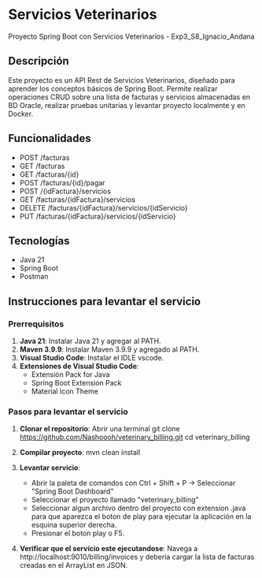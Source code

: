 # Servicios Veterinarios
Proyecto Spring Boot con Servicios Veterinarios - Exp3_S8_Ignacio_Andana

## Descripción
Este proyecto es un API Rest de Servicios Veterinarios, diseñado para aprender los conceptos básicos de Spring Boot. Permite realizar operaciones CRUD sobre una lista de facturas y servicios almacenadas en BD Oracle, realizar pruebas unitarias y levantar proyecto localmente y en Docker.

## Funcionalidades
- POST /facturas
- GET /facturas
- GET /facturas/{id}
- POST /facturas/{id}/pagar
- POST /{idFactura}/servicios
- GET /facturas/{idFactura}/servicios
- DELETE /facturas/{idFactura}/servicios/{idServicio}
- PUT /facturas/{idFactura}/servicios/{idServicio}

## Tecnologías
- Java 21
- Spring Boot
- Postman

## Instrucciones para levantar el servicio

### Prerrequisitos
1. **Java 21**: Instalar Java 21 y agregar al PATH.
2. **Maven 3.9.9**: Instalar Maven 3.9.9 y agregado al PATH.
3. **Visual Studio Code**: Instalar el IDLE vscode.
4. **Extensiones de Visual Studio Code**:
   - Extensión Pack for Java
   - Spring Boot Extension Pack
   - Material Icon Theme

### Pasos para levantar el servicio

1. **Clonar el repositorio**:
   Abrir una terminal 
   git clone https://github.com/Nashoooh/veterinary_billing.git
   cd veterinary_billing

2. **Compilar proyecto**:
    mvn clean install

3. **Levantar servicio**:
    - Abrir la paleta de comandos con Ctrl + Shift + P -> Seleccionar "Spring Boot Dashboard"
    - Seleccionar el proyecto llamado "veterinary_billing"
    - Seleccionar algun archivo dentro del proyecto con extension .java para que aparezca el boton de play para ejecutar la aplicación en la esquina superior derecha.
    - Presionar el boton play o F5.

4. **Verificar que el servicio este ejecutandose**:
    Navega a http://localhost:9010/billing/invoices y deberia cargar la lista de facturas creadas en el ArrayList en JSON.
